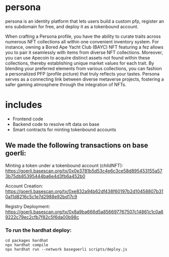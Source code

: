# persona

persona is an identity platform that lets users build a custom pfp, register an ens subdomain for free, and deploy it as a tokenbound account. 

When crafting a Persona profile, you have the ability to curate traits across numerous NFT collections all within one convenient inventory system. For instance, owning a Bored Ape Yacht Club (BAYC) NFT featuring a fez allows you to pair it seamlessly with items from diverse NFT collections. Moreover, you can use Apecoin to acquire distinct assets not found within these collections, thereby establishing unique market values for each trait. By blending your preferred elements from various collections, you can fashion a personalized PFP (profile picture) that truly reflects your tastes. Persona serves as a connecting link between diverse metaverse projects, fostering a safer gaming atmosphere through the integration of NFTs.

# includes 
- Frontend code
- Backend code to resolve nft data on base
- Smart contracts for minting tokenbound accounts


## We made the following transactions on base goerli:

Minting a token under a tokenbound account (childNFT):
https://goerli.basescan.org/tx/0x0e3781b5d53c4e6c3ce58d895453155a573b75db85395444ba6e4d3fb6a452b0

Account Creation:
https://goerli.basescan.org/tx/0xe832a94b62df438f60197b2d10458807b310a11d8216c5c1e7d2988e92bd17c9

Registry Deployment:
https://goerli.basescan.org/tx/0x8a9ba666d5a856697767507c14861c1c0a69222c79ec2cfb7f82c5f6da00b98c


### To run the hardhat deploy:

```
cd packages hardhat
npx hardhat compile
npx hardhat run --network basegoerli scripts/deploy.js

```
